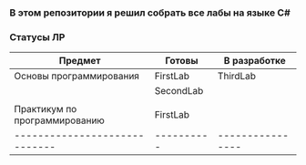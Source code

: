 ### В этом репозитории я решил собрать все лабы на языке C#

### Статусы ЛР
| **Предмет**                   | **Готовы** | **В разработке** |
| ----------------------------- | ---------- | ---------------- |
| Основы программирования       | FirstLab   | ThirdLab         |
|                               | SecondLab  |                  |
|                               |            |                  |
| Практикум по программированию | FirstLab   |                  |
| ----------------------------- | ---------- | ---------------- |
